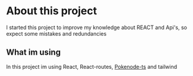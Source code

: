# About this project
I started this project to improve my knowledge about REACT and Api's, so expect some mistakes and redundancies

## What im using 
In this project im using React, React-routes, [Pokenode-ts](https://github.com/Gabb-c/pokenode-ts) and tailwind
